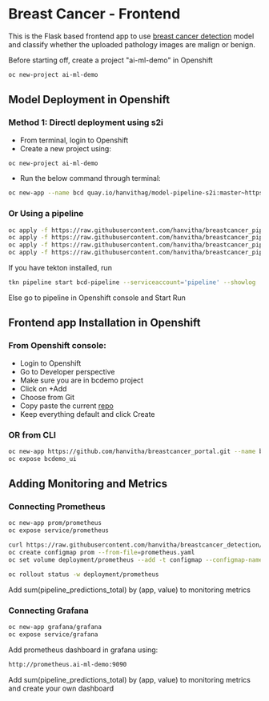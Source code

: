 # Breast Cancer - Frontend

This is the Flask based frontend app to use [breast cancer detection](https://github.com/hanvitha/breastcancer_detection) model and classify whether the uploaded pathology images are malign or benign.


Before starting off, create a project "ai-ml-demo" in Openshift
```bash
oc new-project ai-ml-demo
```
## Model Deployment in Openshift

### Method 1: Directl deployment using s2i
* From terminal, login to Openshift
* Create a new project using:
```bash
oc new-project ai-ml-demo
```
* Run the below command through terminal:
```bash
oc new-app --name bcd quay.io/hanvithag/model-pipeline-s2i:master~https://github.com/hanvitha/breastcancer_detection.git --build-env S2I_SOURCE_NOTEBOOK_LIST="image_processing_model.ipynb"
```
### Or Using a pipeline
```bash
oc apply -f https://raw.githubusercontent.com/hanvitha/breastcancer_pipelines/master/task/s2i-model.yaml
oc apply -f https://raw.githubusercontent.com/hanvitha/breastcancer_pipelines/master/resources/build-image.yaml
oc apply -f https://raw.githubusercontent.com/hanvitha/breastcancer_pipelines/master/resources/s2i-model.yaml
oc apply -f https://raw.githubusercontent.com/hanvitha/breastcancer_pipelines/master/pipeline/deploy-pipelines.yaml
```
If you have tekton installed, run 
```bash
tkn pipeline start bcd-pipeline --serviceaccount='pipeline' --showlog
```
Else go to pipeline in Openshift console and Start Run

## Frontend app Installation in Openshift
### From Openshift console:
* Login to Openshift
* Go to Developer perspective
* Make sure you are in bcdemo project
* Click on +Add
* Choose from Git
* Copy paste the current [repo](https://github.com/hanvitha/breastcancer_portal.git) 
* Keep everything default and click Create

### OR from CLI
```bash 
oc new-app https://github.com/hanvitha/breastcancer_portal.git --name bcdemo_ui
oc expose bcdemo_ui
```

## Adding Monitoring and Metrics
### Connecting Prometheus  
```bash
oc new-app prom/prometheus
oc expose service/prometheus

curl https://raw.githubusercontent.com/hanvitha/breastcancer_detection/master/mlworkflows/prometheus.yaml -o prometheus.yaml
oc create configmap prom --from-file=prometheus.yaml
oc set volume deployment/prometheus --add -t configmap --configmap-name=prom -m /etc/prometheus/prometheus.yml --sub-path=prometheus.yaml

oc rollout status -w deployment/prometheus
```
Add sum(pipeline_predictions_total) by (app, value) to monitoring metrics


### Connecting Grafana  
```bash
oc new-app grafana/grafana
oc expose service/grafana
```
Add prometheus dashboard in grafana using:
```bash
http://prometheus.ai-ml-demo:9090
```
Add sum(pipeline_predictions_total) by (app, value) to monitoring metrics and create your own dashboard
